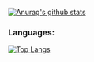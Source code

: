 
<div align=center>
</div>

[![Anurag's github stats](https://github-readme-stats.vercel.app/api?username=dladncks1217)](https://github.com/anuraghazra/github-readme-stats)
### Languages:
[![Top Langs](https://github-readme-stats.vercel.app/api/top-langs/?username=dladncks1217&langs_count=8)](https://github.com/anuraghazra/github-readme-stats)
